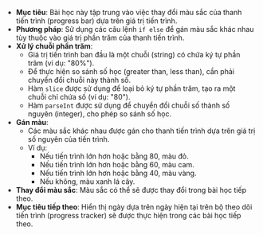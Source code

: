 *   **Mục tiêu**: Bài học này tập trung vào việc thay đổi màu sắc của thanh tiến trình (progress bar) dựa trên giá trị tiến trình.
*   **Phương pháp**: Sử dụng các câu lệnh `if else` để gán màu sắc khác nhau tùy thuộc vào giá trị phần trăm của thanh tiến trình.
*   **Xử lý chuỗi phần trăm**:
    *   Giá trị tiến trình ban đầu là một chuỗi (string) có chứa ký tự phần trăm (ví dụ: "80%").
    *   Để thực hiện so sánh số học (greater than, less than), cần phải chuyển đổi chuỗi này thành số.
    *   Hàm `slice` được sử dụng để loại bỏ ký tự phần trăm, tạo ra một chuỗi chỉ chứa số (ví dụ: "80").
    *   Hàm `parseInt` được sử dụng để chuyển đổi chuỗi số thành số nguyên (integer), cho phép so sánh số học.
*   **Gán màu**:
    *   Các màu sắc khác nhau được gán cho thanh tiến trình dựa trên giá trị số nguyên của tiến trình.
    *   Ví dụ:
        *   Nếu tiến trình lớn hơn hoặc bằng 80, màu đỏ.
        *   Nếu tiến trình lớn hơn hoặc bằng 60, màu cam.
        *   Nếu tiến trình lớn hơn hoặc bằng 40, màu vàng.
        *   Nếu không, màu xanh lá cây.
*  **Thay đổi màu sắc**: Màu sắc có thể sẽ được thay đổi trong bài học tiếp theo.
*   **Mục tiêu tiếp theo**: Hiển thị ngày dựa trên ngày hiện tại trên bộ theo dõi tiến trình (progress tracker) sẽ được thực hiện trong các bài học tiếp theo.
